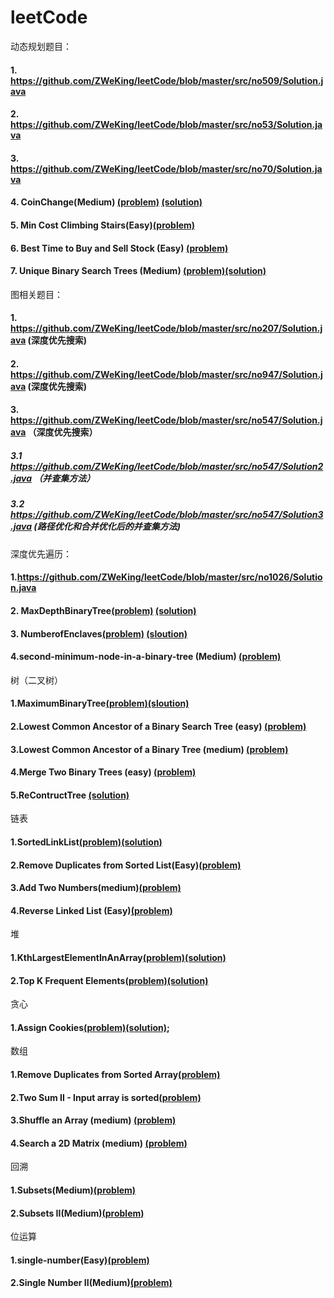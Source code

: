 # leetCode

动态规划题目：
#### 1. https://github.com/ZWeKing/leetCode/blob/master/src/no509/Solution.java
#### 2. https://github.com/ZWeKing/leetCode/blob/master/src/no53/Solution.java
#### 3. https://github.com/ZWeKing/leetCode/blob/master/src/no70/Solution.java
#### 4. CoinChange(Medium) [(problem)](https://leetcode.com/problems/coin-change/)  [(solution)](https://github.com/ZWeKing/leetCode/blob/master/src/no322/CoinChange.java)
#### 5. Min Cost Climbing Stairs(Easy)[(problem)](https://leetcode.com/problems/min-cost-climbing-stairs/)
#### 6. Best Time to Buy and Sell Stock (Easy) [(problem)](https://leetcode.com/problems/best-time-to-buy-and-sell-stock/)
#### 7. Unique Binary Search Trees (Medium) [(problem)](https://leetcode.com/problems/unique-binary-search-trees/)[(solution)](https://github.com/ZWeKing/leetCode/blob/master/src/greedy/UniqueBST96Medium.java)

图相关题目：
#### 1. https://github.com/ZWeKing/leetCode/blob/master/src/no207/Solution.java (深度优先搜索)
#### 2. https://github.com/ZWeKing/leetCode/blob/master/src/no947/Solution.java (深度优先搜索)
#### 3. https://github.com/ZWeKing/leetCode/blob/master/src/no547/Solution.java （深度优先搜索）
##### 3.1 https://github.com/ZWeKing/leetCode/blob/master/src/no547/Solution2.java （并查集方法）
##### 3.2 https://github.com/ZWeKing/leetCode/blob/master/src/no547/Solution3.java (路径优化和合并优化后的并查集方法)

深度优先遍历：
#### 1.https://github.com/ZWeKing/leetCode/blob/master/src/no1026/Solution.java
#### 2. MaxDepthBinaryTree[(problem)](https://leetcode.com/problems/maximum-depth-of-binary-tree/) [(solution)](https://github.com/ZWeKing/leetCode/blob/master/src/dfs/MaxDepthBinaryTree104Easy.java)
#### 3. NumberofEnclaves[(problem)](https://leetcode.com/problems/number-of-enclaves/) [(sloution)](https://github.com/ZWeKing/leetCode/blob/master/src/dfs/NumberofEnclaves1020Medium.java)
#### 4.second-minimum-node-in-a-binary-tree (Medium) [(problem)](https://leetcode.com/problems/second-minimum-node-in-a-binary-tree/)

树（二叉树）
#### 1.MaximumBinaryTree[(problem)](https://leetcode.com/problems/maximum-binary-tree/)[(sloution)](https://github.com/ZWeKing/leetCode/blob/master/src/tree/MaximumBinaryTree654Medium.java)
#### 2.Lowest Common Ancestor of a Binary Search Tree (easy) [(problem)](https://leetcode.com/problems/lowest-common-ancestor-of-a-binary-search-tree/)
#### 3.Lowest Common Ancestor of a Binary Tree (medium) [(problem)](https://leetcode.com/problems/lowest-common-ancestor-of-a-binary-tree/)
#### 4.Merge Two Binary Trees (easy) [(problem)](https://leetcode.com/problems/merge-two-binary-trees/)
#### 5.ReContructTree [(solution)](https://github.com/ZWeKing/leetCode/blob/master/src/tree/ContructTree.java)

链表
#### 1.SortedLinkList[(problem)](https://leetcode.com/problems/sort-list/)[(solution)](https://github.com/ZWeKing/leetCode/blob/master/src/linkedList/SortList148Medium.java)
#### 2.Remove Duplicates from Sorted List(Easy)[(problem)](https://leetcode.com/problems/remove-duplicates-from-sorted-list/)
#### 3.Add Two Numbers(medium)[(problem)](https://leetcode.com/problems/add-two-numbers/)
#### 4.Reverse Linked List (Easy)[(problem)](https://leetcode.com/problems/reverse-linked-list/)

堆
#### 1.KthLargestElementInAnArray[(problem)](https://leetcode.com/problems/kth-largest-element-in-an-array/)[(solution)](https://github.com/ZWeKing/leetCode/blob/master/src/heap/KthLargestElementInAnArray215Medium.java)
#### 2.Top K Frequent Elements[(problem)](https://leetcode.com/problems/top-k-frequent-elements/)[(solution)](https://github.com/ZWeKing/leetCode/blob/master/src/heap/TopKFrequentElements347Medium.java)
贪心
#### 1.Assign Cookies[(problem)](https://leetcode.com/problems/assign-cookies/)[(solution)](https://github.com/ZWeKing/leetCode/blob/master/src/greedy/AssignCookies455Easy.java);
数组
#### 1.Remove Duplicates from Sorted Array[(problem)](https://leetcode.com/problems/remove-duplicates-from-sorted-array/)
#### 2.Two Sum II - Input array is sorted[(problem)](https://leetcode.com/problems/two-sum-ii-input-array-is-sorted/)
#### 3.Shuffle an Array (medium) [(problem)](https://leetcode.com/problems/shuffle-an-array/) 
#### 4.Search a 2D Matrix (medium) [(problem)](https://leetcode.com/problems/search-a-2d-matrix/)
回溯
#### 1.Subsets(Medium)[(problem)](https://leetcode.com/problems/subsets/)
#### 2.Subsets II(Medium)[(problem)](https://leetcode.com/problems/subsets-ii/)

位运算
#### 1.single-number(Easy)[(problem)](https://leetcode.com/problems/single-number/)
#### 2.Single Number II(Medium)[(problem)](https://leetcode.com/problems/single-number-ii/)


